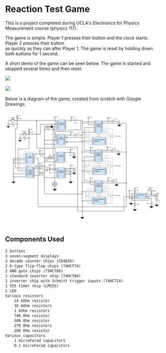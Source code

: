 # Reaction Test Game 

This is a project completed during UCLA's Electronics for Physics Measurement course (physics 117). 

The game is simple. Player 1 presses their button and the clock starts. Player 2 presses their button  
as quickly as they can after Player 1. The game is reset by holding down both buttons for 1 second. 

A short demo of the game can be seen below. The game is started and stopped several times and then reset.

![](reaction_game_box_demo.gif)

![](reaction_test_game_breadboard.gif)

Below is a diagram of the game, created from scratch with Google Drawings.

![alt text](https://github.com/cmordinibluhm/reaction_test_game/blob/master/reaction_game_diagram.jpg "Reaction Game Circuit Diagram")

## Components Used 

    2 buttons  
    3 seven-segment displays  
    3 decade counter chips (CD4026)  
    2 D-type flip-flop chips (74HCT74)  
    2 AND gate chips (75HCT08)  
    1 standard inverter chip (74HCT04)  
    1 inverter chip with Schmitt trigger inputs (74HCT14)  
    1 555 timer chip (LM555)  
    1 LED  
    Various resistors  
        24 kOhm resistor      
        10 kOhm resistors       
        1 kOhm resistors        
        740 Ohm resistor  
        500 Ohm resistor  
        270 Ohm resistors  
        200 Ohm resistor  
    Various capacitors  
        1 microFarad capacitors  
        0.1 microFarad capacitors  
